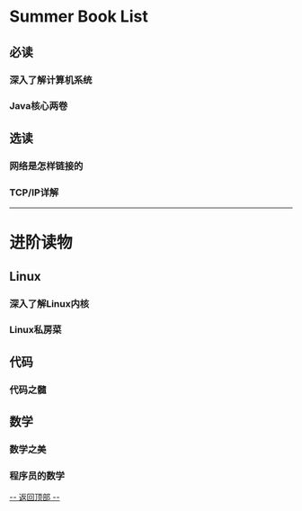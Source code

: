 # Summer Book List #

## 必读 ##
### 深入了解计算机系统 ###
### Java核心两卷 ###

## 选读 ##
### 网络是怎样链接的 ###
### TCP/IP详解 ###

-------

# 进阶读物 #

## Linux ## 
### 深入了解Linux内核 ###
### Linux私房菜 ###

## 代码 ##
### 代码之髓 ###

## 数学 ##
### 数学之美 ###
### 程序员的数学 ###


<a href="javascript:scroll(0,0)">-- 返回顶部 --</a>
